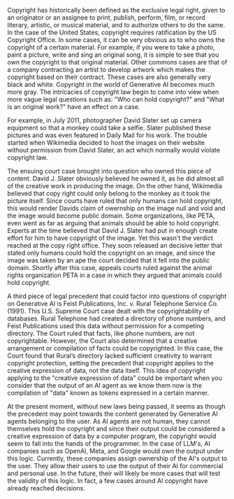 Copyright has historically been defined as the exclusive legal right, given to an originator or an assignee to print, publish, perform, film, or record literary, artistic, or musical material, and to authorize others to do the same. In the case of the United States, copyright requires ratification by the US Copyright Office. In some cases, it can be very obvious as to who owns the copyright of a certain material. For example, if you were to take a photo, paint a picture, write and sing an original song, it is simple to see that you own the copyright to that original material. Other commons cases are that of a company contracting an artist to develop artwork which makes the copyright based on their contract. These cases are also generally very black and white. Copyright in the world of Generative AI becomes much more gray. The intricacies of copyright law begin to come into view when more vague legal questions such as: "Who can hold copyright?" and "What is an original work?" have an effect on a case. 

For example, in July 2011, photographer David Slater set up camera equipment so that a monkey could take a selfie. Slater published these pictures and was even featured in Daily Mail for his work. The trouble started when Wikimedia decided to host the images on their website without permission from David Slater, an act which normally would violate copyright law.

The ensuing court case brought into question who owned this piece of content. David J. Slater obviously believed he owned it, as he did almost all of the creative work in producing the image. On the other hand, Wikimedia believed that copy right could only belong to the monkey as it took the picture itself. Since courts have ruled that only humans can hold copyright, this would render Davids claim of owernship on the image null and void and the image would become public domain. Some organizations, like PETA, even went as far as arguing that animals should be able to hold copyright. Experts at the time believed that David J. Slater had put in enough create effort for him to have copyright of the image. Yet this wasn't the verdict reached at the copy right office. They soon released an decisive letter that stated only humans could hold the copyright on an image, and since the image was taken by an ape the court decided that it fell into the public domain. Shortly after this case, appeals courts ruled against the animal rights organization PETA in a case in which they argued that animals could hold copyright.

A third piece of legal precedent that could factor into questions of copyright on Generative AI is Feist Publications, Inc. v. Rural Telephone Service Co. (1991). This U.S. Supreme Court case dealt with the copyrightability of databases. Rural Telephone had created a directory of phone numbers, and Feist Publications used this data without permission for a competing directory. The Court ruled that facts, like phone numbers, are not copyrightable. However, the Court also determined that a creative arrangement or compilation of facts could be copyrighted. In this case, the Court found that Rural’s directory lacked sufficient creativity to warrant copyright protection, setting the precedent that copyright applies to the creative expression of data, not the data itself. This idea of copyright applying to the "creative expression of data" could be important when you consider that the output of an AI agent as we know them now is the compilation of "data" known as tokens expressed in a certain manner.

At the present moment, without new laws being passed, it seems as though the precedent may point towards the content generated by Generative AI agents belonging to the user. As AI agents are not human, they cannot themselves hold the copyright and since their output could be considered a creative expression of data by a computer program, the copyright would seem to fall into the hands of the programmer. In the case of LLM's, AI companies such as OpenAI, Meta, and Google would own the output under this logic. Currently, these companies assign ownership of the AI's output to the user. They allow their users to use the output of their AI for commercial and personal use. In the future, their will likely be more cases that will test the validity of this logic. In fact, a few cases around AI copyright have already reached decisions. 
